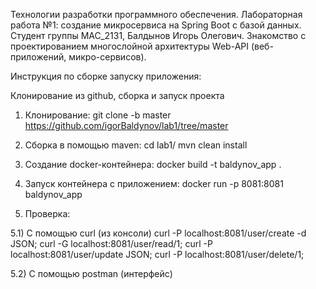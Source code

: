 Технологии разработки программного обеспечения.
Лабораторная работа №1: создание микросервиса на Spring Boot с базой данных.
Студент группы MAC_2131, Балдынов Игорь Олегович.
Знакомство с проектированием многослойной архитектуры Web-API (веб-приложений, микро-сервисов).



Инструкция по сборке запуску приложения:

Клонирование из github, сборка и запуск проекта

1) Клонирование:
git clone -b master https://github.com/igorBaldynov/lab1/tree/master

2) Сборка в помощью maven:
cd lab1/
mvn clean install

3) Создание docker-контейнера:
docker build -t baldynov_app .

4) Запуск контейнера с приложением:
docker run -p 8081:8081 baldynov_app

5) Проверка:

5.1) С помощью curl (из консоли)
curl -P localhost:8081/user/create -d JSON;
curl -G localhost:8081/user/read/1;
curl -P localhost:8081/user/update JSON;
curl -P localhost:8081/user/delete/1;

5.2) C помощью postman (интерфейс)
